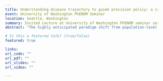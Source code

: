 ```yaml
---
title: Understanding disease trajectory to guide precision policy: a case study in COPD
event: University of Washington PhENOM Seminar
location: Seattle, Washington
summary: Invited Lecture at University of Washington PhENOM seminar series.
abstract: "The highly anticipated paradigm shift from population-level to individual-level decision making in health care requires robust evidence on the distribution of risk factors, variations in patterns of care, and heterogeneity in disease outcomes. However in many cases, sufficient evidence to enable this paradigm shift does not exist. I will discuss this topic in the context of Chronic Obstructive Pulmonary Disease (COPD), which is one of the most common chronic diseases globally. In response to the ‘underdiagnosis epidemic’ in this disease, a one-size-fits all approach to screening is traditionally proposed. However, this approach has been shown to provide poor value for money. In order to develop a more efficient case detection strategy, I generated evidence on the extent of heterogeneity in various aspects of the natural history of COPD, as well as on patterns of care that give rise to opportunities for an earlier diagnosis. A ‘Whole Disease Model’ of COPD was used to incorporate this evidence and to fully explore the decision space created by a multitude of patient- and disease-related factors. This framework of evidence generation to understand disease trajectory, followed by whole disease modelling to evaluate policies can be transferred into the context of other chronic diseases and used to improve patient care."

# Is this a featured talk? (true/false)
featured: true

links:
url_code: ""
url_pdf: ""
url_slides: ""
url_video: ""

---
```


